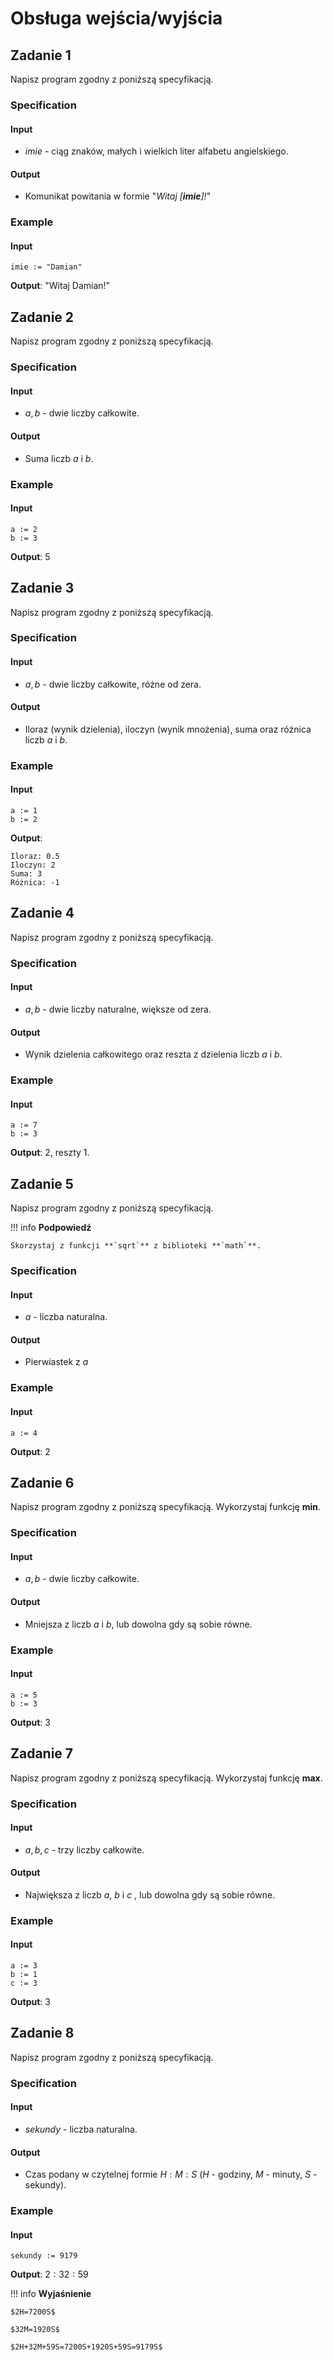 # Obsługa wejścia/wyjścia

## Zadanie 1

Napisz program zgodny z poniższą specyfikacją.

### Specification

#### Input

* $imie$ - ciąg znaków, małych i wielkich liter alfabetu angielskiego.

#### Output

* Komunikat powitania w formie "_Witaj \[**imie**]!_"

### Example

#### Input

```
imie := "Damian"
```

**Output**: "Witaj Damian!"

## Zadanie 2

Napisz program zgodny z poniższą specyfikacją.

### Specification

#### Input

* $a, b$ - dwie liczby całkowite.

#### Output

* Suma liczb $a$ i $b$.

### Example

#### Input

```
a := 2
b := 3
```

**Output**: $5$ 

## Zadanie 3

Napisz program zgodny z poniższą specyfikacją.

### Specification

#### Input

* $a, b$ - dwie liczby całkowite, różne od zera.

#### Output

* Iloraz (wynik dzielenia), iloczyn (wynik mnożenia), suma oraz różnica liczb $a$ i $b$.

### Example

#### Input

```
a := 1
b := 2
```

**Output**: 
```
Iloraz: 0.5
Iloczyn: 2
Suma: 3
Różnica: -1
``` 

## Zadanie 4

Napisz program zgodny z poniższą specyfikacją.

### Specification

#### Input

* $a, b$ - dwie liczby naturalne, większe od zera.

#### Output

* Wynik dzielenia całkowitego oraz reszta z dzielenia liczb $a$ i $b$.

### Example

#### Input

```
a := 7
b := 3
```

**Output**: $2$, reszty $1$.

## Zadanie 5

Napisz program zgodny z poniższą specyfikacją.

!!! info
	**Podpowiedź**
	
	Skorzystaj z funkcji **`sqrt`** z biblioteki **`math`**.

### Specification

#### Input

* $a$ - liczba naturalna.

#### Output

* Pierwiastek z $a$

### Example

#### Input

```
a := 4
```

**Output**: $2$ 

## Zadanie 6

Napisz program zgodny z poniższą specyfikacją. Wykorzystaj funkcję **min**.

### Specification

#### Input

* $a, b$ - dwie liczby całkowite.

#### Output

* Mniejsza z liczb $a$ i $b$, lub dowolna gdy są sobie równe.

### Example

#### Input

```
a := 5
b := 3
```

**Output**: $3$ 

## Zadanie 7

Napisz program zgodny z poniższą specyfikacją. Wykorzystaj funkcję **max**.

### Specification

#### Input

* $a, b, c$ - trzy liczby całkowite.

#### Output

* Największa z liczb $a$, $b$ i $c$ , lub dowolna gdy są sobie równe.

### Example

#### Input

```
a := 3
b := 1
c := 3
```

**Output**: $3$ 

## Zadanie 8

Napisz program zgodny z poniższą specyfikacją.

### Specification

#### Input

* $sekundy$ - liczba naturalna.

#### Output

* Czas podany w czytelnej formie $H:M:S$ ($H$ - godziny, $M$ - minuty, $S$ - sekundy).

### Example

#### Input

```
sekundy := 9179
```

**Output**: $2:32:59$ 

!!! info
	**Wyjaśnienie**
	
	$2H=7200S$ 
	
	$32M=1920S$ 
	
	$2H+32M+59S=7200S+1920S+59S=9179S$ 
